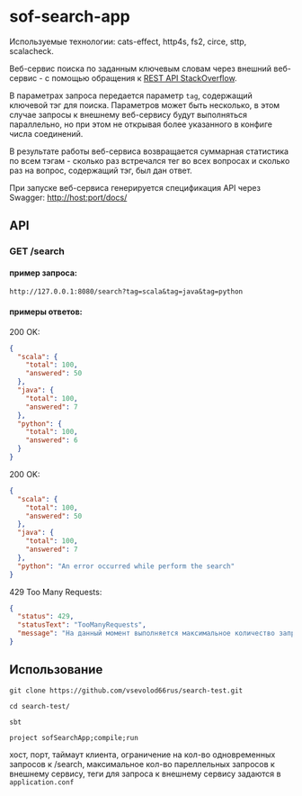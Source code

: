 # sof-search-app

Используемые технологии: cats-effect, http4s, fs2, circe, sttp, scalacheck.

Веб-сервис поиска по заданным ключевым словам через внешний веб-сервис - с помощью обращения к [REST API StackOverflow](https://api.stackexchange.com/docs/search).

В параметрах запроса передается параметр `tag`, содержащий ключевой тэг для поиска. 
Параметров может быть несколько, в этом случае запросы к внешнему веб-сервису будут выполняться параллельно, 
но при этом не открывая более указанного в конфиге числа соединений.

В результате работы веб-сервиса возвращается суммарная статистика по всем тэгам - 
сколько раз встречался тег во всех вопросах и сколько раз на вопрос, содержащий тэг, был дан ответ.

При запуске веб-сервиса генерируется спецификация API через Swagger: [http://host:port/docs/](http://127.0.0.1:8080/docs/)

## API
### GET /search

#### пример запроса: 

`http://127.0.0.1:8080/search?tag=scala&tag=java&tag=python`

#### примеры ответов:
200 OK:
```json
{
  "scala": {
    "total": 100,
    "answered": 50
  },
  "java": {
    "total": 100,
    "answered": 7
  },
  "python": {
    "total": 100,
    "answered": 6
  }
}
```

200 OK:
```json
{
  "scala": {
    "total": 100,
    "answered": 50
  },
  "java": {
    "total": 100,
    "answered": 7
  },
  "python": "An error occurred while perform the search"
}
```

429 Too Many Requests:
```json
{
  "status": 429,
  "statusText": "TooManyRequests",
  "message": "На данный момент выполняется максимальное количество запросов. Пожалуйста, попробуйте выполнить Ваш запрос через несколько секунд."
}
```

## Использование
`git clone https://github.com/vsevolod66rus/search-test.git`

`cd search-test/`

`sbt`

`project sofSearchApp;compile;run`

хост, порт, таймаут клиента, ограничение на кол-во одновременных 
запросов к /search, максимальное кол-во пареллельных запросов к внешнему сервису, 
теги для запроса к внешнему сервису задаются в `application.conf`